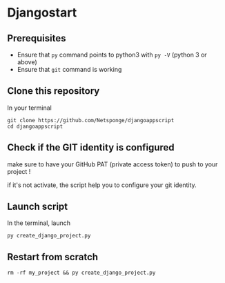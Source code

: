 # Djangostart

## Prerequisites

- Ensure that `py` command points to python3 with `py -V` (python 3 or above)
- Ensure that `git` command is working

## Clone this repository

In your terminal

```shell
git clone https://github.com/Netsponge/djangoappscript
cd djangoappscript
```
## Check if the GIT identity is configured
 make sure to have your GitHub PAT (private access token) to push to your project !

 if it's not activate, the script help you to configure your git identity.

 



## Launch script

In the terminal, launch

```shell
py create_django_project.py
```

## Restart from scratch

```shell
rm -rf my_project && py create_django_project.py
```
